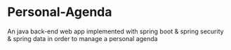 # Personal-Agenda
An java back-end web app implemented with spring boot &amp; spring security &amp; spring data in order to manage a personal agenda 
